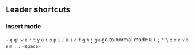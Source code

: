 ## Leader shortcuts

### Insert mode

`-`
`q` 
`q!`
`w`
`e`
`r` 
`t`
`y`
`u`
`i`
`o`
`p`
`[`
`]`
`a`
`s`
`d`
`f`
`g`
`h`
`j`
`jk` go to normal mode
`k`
`l`
`;`
`'`
`\`
`z`
`x`
`c`
`v`
`b`
`n`
`m`
`,`
`.`
`<space>` 
